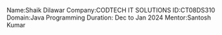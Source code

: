 Name:Shaik Dilawar
Company:CODTECH IT SOLUTIONS 
ID:CT08DS310
Domain:Java Programming
Duration: Dec to Jan 2024
Mentor:Santosh Kumar
